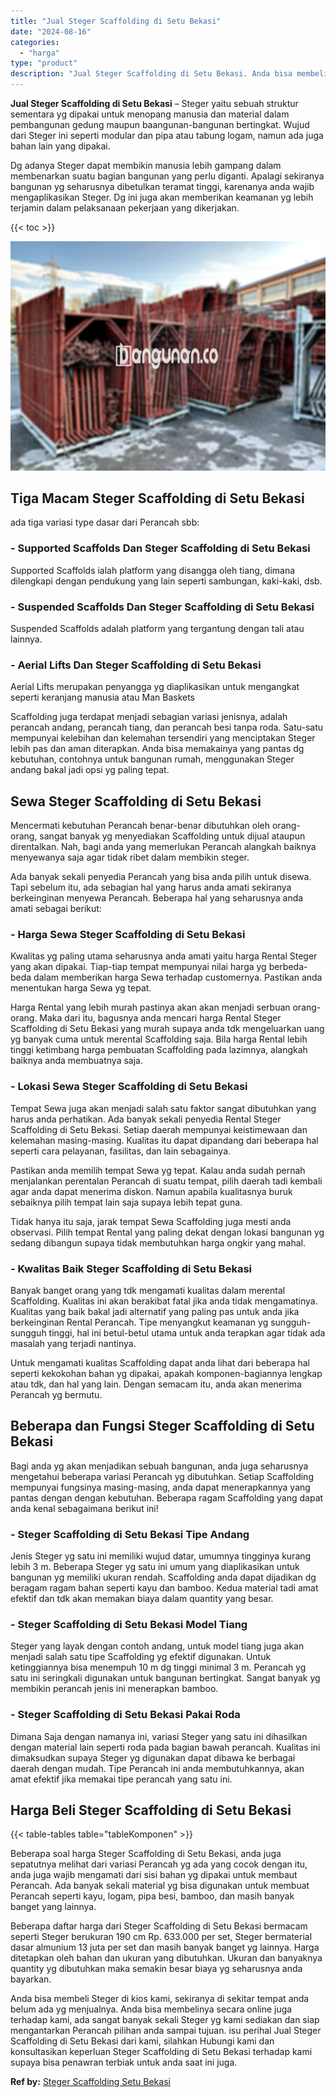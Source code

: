 ```yaml
---
title: "Jual Steger Scaffolding di Setu Bekasi"
date: "2024-08-16"
categories: 
  - "harga"
type: "product"
description: "Jual Steger Scaffolding di Setu Bekasi. Anda bisa membeli Steger di kios kami, sekiranya di sekitar tempat anda belum ada yg menjualnya. Anda bisa membelinya..."
---
```


**Jual Steger Scaffolding di Setu Bekasi** – Steger yaitu sebuah struktur sementara yg dipakai untuk menopang manusia dan material dalam pembangunan gedung maupun baangunan-bangunan bertingkat. Wujud dari Steger ini seperti modular dan pipa atau tabung logam, namun ada juga bahan lain yang dipakai.

Dg adanya Steger dapat membikin manusia lebih gampang dalam membenarkan suatu bagian bangunan yang perlu diganti. Apalagi sekiranya bangunan yg seharusnya dibetulkan teramat tinggi, karenanya anda wajib mengaplikasikan Steger. Dg ini juga akan memberikan keamanan yg lebih terjamin dalam pelaksanaan pekerjaan yang dikerjakan.

{{< toc >}}

![Jual Steger Scaffolding di Setu Bekasi](/images/sewa-scaffolding-steger-22.png)

## Tiga Macam Steger Scaffolding di Setu Bekasi

ada tiga variasi type dasar dari Perancah sbb:

### \- Supported Scaffolds Dan Steger Scaffolding di Setu Bekasi

Supported Scaffolds ialah platform yang disangga oleh tiang, dimana dilengkapi dengan pendukung yang lain seperti sambungan, kaki-kaki, dsb.

### \- Suspended Scaffolds Dan Steger Scaffolding di Setu Bekasi

Suspended Scaffolds adalah platform yang tergantung dengan tali atau lainnya.

### \- Aerial Lifts Dan Steger Scaffolding di Setu Bekasi

Aerial Lifts merupakan penyangga yg diaplikasikan untuk mengangkat seperti keranjang manusia atau Man Baskets

Scaffolding juga terdapat menjadi sebagian variasi jenisnya, adalah perancah andang, perancah tiang, dan perancah besi tanpa roda. Satu-satu mempunyai kelebihan dan kelemahan tersendiri yang menciptakan Steger lebih pas dan aman diterapkan. Anda bisa memakainya yang pantas dg kebutuhan, contohnya untuk bangunan rumah, menggunakan Steger andang bakal jadi opsi yg paling tepat.

## Sewa Steger Scaffolding di Setu Bekasi

Mencermati kebutuhan Perancah benar-benar dibutuhkan oleh orang-orang, sangat banyak yg menyediakan Scaffolding untuk dijual ataupun direntalkan. Nah, bagi anda yang memerlukan Perancah alangkah baiknya menyewanya saja agar tidak ribet dalam membikin steger.

Ada banyak sekali penyedia Perancah yang bisa anda pilih untuk disewa. Tapi sebelum itu, ada sebagian hal yang harus anda amati sekiranya berkeinginan menyewa Perancah. Beberapa hal yang seharusnya anda amati sebagai berikut:

### \- Harga Sewa Steger Scaffolding di Setu Bekasi

Kwalitas yg paling utama seharusnya anda amati yaitu harga Rental Steger yang akan dipakai. Tiap-tiap tempat mempunyai nilai harga yg berbeda-beda dalam memberikan harga Sewa terhadap customernya. Pastikan anda menentukan harga Sewa yg tepat.

Harga Rental yang lebih murah pastinya akan akan menjadi serbuan orang-orang. Maka dari itu, bagusnya anda mencari harga Rental Steger Scaffolding di Setu Bekasi yang murah supaya anda tdk mengeluarkan uang yg banyak cuma untuk merental Scaffolding saja. Bila harga Rental lebih tinggi ketimbang harga pembuatan Scaffolding pada lazimnya, alangkah baiknya anda membuatnya saja.

### \- Lokasi Sewa Steger Scaffolding di Setu Bekasi

Tempat Sewa juga akan menjadi salah satu faktor sangat dibutuhkan yang harus anda perhatikan. Ada banyak sekali penyedia Rental Steger Scaffolding di Setu Bekasi. Setiap daerah mempunyai keistimewaan dan kelemahan masing-masing. Kualitas itu dapat dipandang dari beberapa hal seperti cara pelayanan, fasilitas, dan lain sebagainya.

Pastikan anda memilih tempat Sewa yg tepat. Kalau anda sudah pernah menjalankan perentalan Perancah di suatu tempat, pilih daerah tadi kembali agar anda dapat menerima diskon. Namun apabila kualitasnya buruk sebaiknya pilih tempat lain saja supaya lebih tepat guna.

Tidak hanya itu saja, jarak tempat Sewa Scaffolding juga mesti anda observasi. Pilih tempat Rental yang paling dekat dengan lokasi bangunan yg sedang dibangun supaya tidak membutuhkan harga ongkir yang mahal.

### \- Kwalitas Baik Steger Scaffolding di Setu Bekasi

Banyak banget orang yang tdk mengamati kualitas dalam merental Scaffolding. Kualitas ini akan berakibat fatal jika anda tidak mengamatinya. Kualitas yang baik bakal jadi alternatif yang paling pas untuk anda jika berkeinginan Rental Perancah. Tipe menyangkut keamanan yg sungguh-sungguh tinggi, hal ini betul-betul utama untuk anda terapkan agar tidak ada masalah yang terjadi nantinya.

Untuk mengamati kualitas Scaffolding dapat anda lihat dari beberapa hal seperti kekokohan bahan yg dipakai, apakah komponen-bagiannya lengkap atau tdk, dan hal yang lain. Dengan semacam itu, anda akan menerima Perancah yg bermutu.

## Beberapa dan Fungsi Steger Scaffolding di Setu Bekasi

Bagi anda yg akan menjadikan sebuah bangunan, anda juga seharusnya mengetahui beberapa variasi Perancah yg dibutuhkan. Setiap Scaffolding mempunyai fungsinya masing-masing, anda dapat menerapkannya yang pantas dengan dengan kebutuhan. Beberapa ragam Scaffolding yang dapat anda kenal sebagaimana berikut ini!

### \- Steger Scaffolding di Setu Bekasi Tipe Andang

Jenis Steger yg satu ini memiliki wujud datar, umumnya tingginya kurang lebih 3 m. Beberapa Steger yg satu ini umum yang diaplikasikan untuk bangunan yg memiliki ukuran rendah. Scaffolding anda dapat dijadikan dg beragam ragam bahan seperti kayu dan bamboo. Kedua material tadi amat efektif dan tdk akan memakan biaya dalam quantity yang besar.

### \- Steger Scaffolding di Setu Bekasi Model Tiang

Steger yang layak dengan contoh andang, untuk model tiang juga akan menjadi salah satu tipe Scaffolding yg efektif digunakan. Untuk ketinggiannya bisa menempuh 10 m dg tinggi minimal 3 m. Perancah yg satu ini seringkali digunakan untuk bangunan bertingkat. Sangat banyak yg membikin perancah jenis ini menerapkan bamboo.

### \- Steger Scaffolding di Setu Bekasi Pakai Roda

Dimana Saja dengan namanya ini, variasi Steger yang satu ini dihasilkan dengan material lain seperti roda pada bagian bawah perancah. Kualitas ini dimaksudkan supaya Steger yg digunakan dapat dibawa ke berbagai daerah dengan mudah. Tipe Perancah ini anda membutuhkannya, akan amat efektif jika memakai tipe perancah yang satu ini.

## Harga Beli Steger Scaffolding di Setu Bekasi

{{< table-tables table="tableKomponen" >}}

Beberapa soal harga Steger Scaffolding di Setu Bekasi, anda juga sepatutnya melihat dari variasi Perancah yg ada yang cocok dengan itu, anda juga wajib mengamati dari sisi bahan yg dipakai untuk membaut Perancah. Ada banyak sekali material yg bisa digunakan untuk membuat Perancah seperti kayu, logam, pipa besi, bamboo, dan masih banyak banget yang lainnya.

Beberapa daftar harga dari Steger Scaffolding di Setu Bekasi bermacam seperti Steger berukuran 190 cm Rp. 633.000 per set, Steger bermaterial dasar almunium 13 juta per set dan masih banyak banget yg lainnya. Harga ditetapkan oleh bahan dan ukuran yang dibutuhkan. Ukuran dan banyaknya quantity yg dibutuhkan maka semakin besar biaya yg seharusnya anda bayarkan.

Anda bisa membeli Steger di kios kami, sekiranya di sekitar tempat anda belum ada yg menjualnya. Anda bisa membelinya secara online juga terhadap kami, ada sangat banyak sekali Steger yg kami sediakan dan siap mengantarkan Perancah pilihan anda sampai tujuan. isu perihal Jual Steger Scaffolding di Setu Bekasi dari kami, silahkan Hubungi kami dan konsultasikan keperluan Steger Scaffolding di Setu Bekasi terhadap kami supaya bisa penawran terbiak untuk anda saat ini juga.

**Ref by:** [Steger Scaffolding Setu Bekasi](https://id.wikipedia.org/wiki/Steger)
